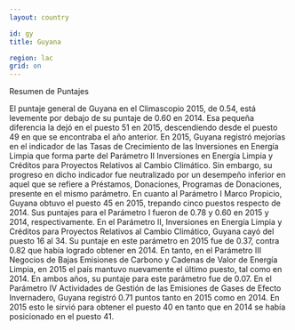 ```yaml
---
layout: country

id: gy
title: Guyana

region: lac
grid: on
---
```

Resumen de Puntajes

El puntaje general de Guyana en el Climascopio 2015, de 0.54, está levemente por debajo de su puntaje de 0.60 en 2014. Esa pequeña diferencia la dejó en el puesto 51 en 2015, descendiendo desde el puesto 49 en que se encontraba el año anterior.
En 2015, Guyana registró mejorías en el indicador de las Tasas de Crecimiento de las Inversiones en Energía Limpia que forma parte del Parámetro II Inversiones en Energía Limpia y Créditos para Proyectos Relativos al Cambio Climático. Sin embargo, su progreso en dicho indicador fue neutralizado por un desempeño inferior en aquel que se refiere a Préstamos, Donaciones, Programas de Donaciones, presente en el mismo parámetro.
En cuanto al Parámetro I Marco Propicio, Guyana obtuvo el puesto 45 en 2015, trepando cinco puestos respecto de 2014. Sus puntajes para el Parámetro I fueron de 0.78 y 0.60 en 2015 y 2014, respectivamente.
En el Parámetro II, Inversiones en Energía Limpia y Créditos para Proyectos Relativos al Cambio Climático, Guyana cayó del puesto 16 al 34. Su puntaje en este parámetro en 2015 fue de 0.37, contra 0.82 que había logrado obtener en 2014.
En tanto, en el Parámetro III Negocios de Bajas Emisiones de Carbono y Cadenas de Valor de Energía Limpia, en 2015 el país mantuvo nuevamente el último puesto, tal como en 2014. En ambos años, su puntaje para este parámetro fue de 0.07.
En el Parámetro IV Actividades de Gestión de las Emisiones de Gases de Efecto Invernadero, Guyana registró 0.71 puntos tanto en 2015 como en 2014. En 2015 esto le sirvió para obtener el puesto 40 en tanto que en 2014 se había posicionado en el puesto 41.
